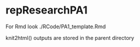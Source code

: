 repResearchPA1
==============

For Rmd look ./RCode/PA1_template.Rmd

knit2html() outputs are stored in the parent directory
